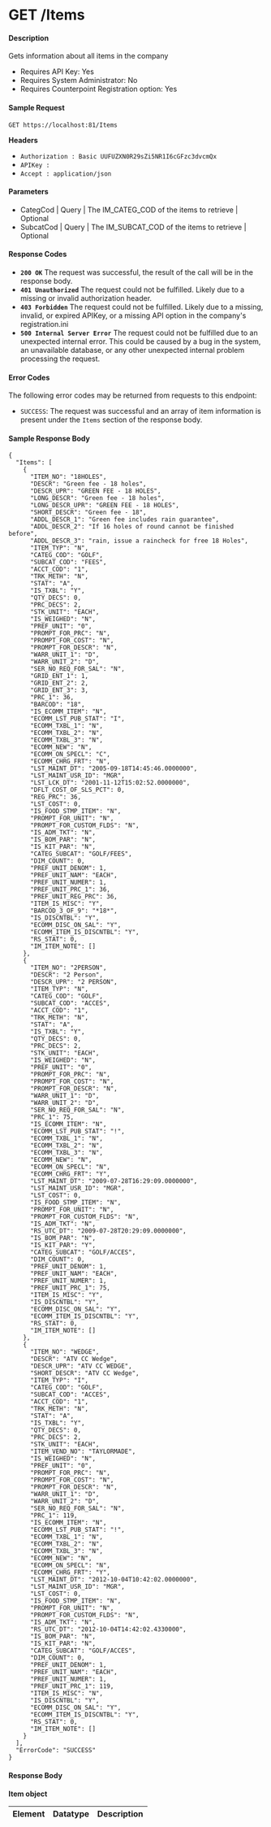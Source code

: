 
# GET /Items

#### Description
Gets information about all items in the company

- Requires API Key: Yes
- Requires System Administrator: No
- Requires Counterpoint Registration option: Yes

#### Sample Request

`GET https://localhost:81/Items`

**Headers**
- `Authorization : Basic UUFUZXN0R29sZi5NR1I6cGFzc3dvcmQx`
- `APIKey : `
- `Accept : application/json`

#### Parameters
- CategCod | Query | The IM_CATEG_COD of the items to retrieve | Optional
- SubcatCod | Query | The IM_SUBCAT_COD of the items to retrieve | Optional

#### Response Codes
- **<code>200 OK</code>** The request was successful, the result of the call will be in the response body.
- **<code>401 Unauthorized</code>** The request could not be fulfilled. Likely due to a missing or invalid authorization header.
- **<code>403 Forbidden</code>** The request could not be fulfilled. Likely due to a missing, invalid, or expired APIKey, or a missing API option in the company's registration.ini 
- **<code>500 Internal Server Error</code>** The request could not be fulfilled due to an unexpected internal error. This could be caused by a bug in the system, an unavailable database, or any other unexpected internal problem processing the request.
 
#### Error Codes
The following error codes may be returned from requests to this endpoint:
- `SUCCESS`: The request was successful and an array of item information is present under the `Items` section of the response body.

#### Sample Response Body

```
{
  "Items": [
    {
      "ITEM_NO": "18HOLES",
      "DESCR": "Green fee - 18 holes",
      "DESCR_UPR": "GREEN FEE - 18 HOLES",
      "LONG_DESCR": "Green fee - 18 holes",
      "LONG_DESCR_UPR": "GREEN FEE - 18 HOLES",
      "SHORT_DESCR": "Green fee - 18",
      "ADDL_DESCR_1": "Green fee includes rain guarantee",
      "ADDL_DESCR_2": "If 16 holes of round cannot be finished before",
      "ADDL_DESCR_3": "rain, issue a raincheck for free 18 Holes",
      "ITEM_TYP": "N",
      "CATEG_COD": "GOLF",
      "SUBCAT_COD": "FEES",
      "ACCT_COD": "1",
      "TRK_METH": "N",
      "STAT": "A",
      "IS_TXBL": "Y",
      "QTY_DECS": 0,
      "PRC_DECS": 2,
      "STK_UNIT": "EACH",
      "IS_WEIGHED": "N",
      "PREF_UNIT": "0",
      "PROMPT_FOR_PRC": "N",
      "PROMPT_FOR_COST": "N",
      "PROMPT_FOR_DESCR": "N",
      "WARR_UNIT_1": "D",
      "WARR_UNIT_2": "D",
      "SER_NO_REQ_FOR_SAL": "N",
      "GRID_ENT_1": 1,
      "GRID_ENT_2": 2,
      "GRID_ENT_3": 3,
      "PRC_1": 36,
      "BARCOD": "18",
      "IS_ECOMM_ITEM": "N",
      "ECOMM_LST_PUB_STAT": "I",
      "ECOMM_TXBL_1": "N",
      "ECOMM_TXBL_2": "N",
      "ECOMM_TXBL_3": "N",
      "ECOMM_NEW": "N",
      "ECOMM_ON_SPECL": "C",
      "ECOMM_CHRG_FRT": "N",
      "LST_MAINT_DT": "2005-09-18T14:45:46.0000000",
      "LST_MAINT_USR_ID": "MGR",
      "LST_LCK_DT": "2001-11-12T15:02:52.0000000",
      "DFLT_COST_OF_SLS_PCT": 0,
      "REG_PRC": 36,
      "LST_COST": 0,
      "IS_FOOD_STMP_ITEM": "N",
      "PROMPT_FOR_UNIT": "N",
      "PROMPT_FOR_CUSTOM_FLDS": "N",
      "IS_ADM_TKT": "N",
      "IS_BOM_PAR": "N",
      "IS_KIT_PAR": "N",
      "CATEG_SUBCAT": "GOLF/FEES",
      "DIM_COUNT": 0,
      "PREF_UNIT_DENOM": 1,
      "PREF_UNIT_NAM": "EACH",
      "PREF_UNIT_NUMER": 1,
      "PREF_UNIT_PRC_1": 36,
      "PREF_UNIT_REG_PRC": 36,
      "ITEM_IS_MISC": "Y",
      "BARCOD_3_OF_9": "*18*",
      "IS_DISCNTBL": "Y",
      "ECOMM_DISC_ON_SAL": "Y",
      "ECOMM_ITEM_IS_DISCNTBL": "Y",
      "RS_STAT": 0,
      "IM_ITEM_NOTE": []
    },
    {
      "ITEM_NO": "2PERSON",
      "DESCR": "2 Person",
      "DESCR_UPR": "2 PERSON",
      "ITEM_TYP": "N",
      "CATEG_COD": "GOLF",
      "SUBCAT_COD": "ACCES",
      "ACCT_COD": "1",
      "TRK_METH": "N",
      "STAT": "A",
      "IS_TXBL": "Y",
      "QTY_DECS": 0,
      "PRC_DECS": 2,
      "STK_UNIT": "EACH",
      "IS_WEIGHED": "N",
      "PREF_UNIT": "0",
      "PROMPT_FOR_PRC": "N",
      "PROMPT_FOR_COST": "N",
      "PROMPT_FOR_DESCR": "N",
      "WARR_UNIT_1": "D",
      "WARR_UNIT_2": "D",
      "SER_NO_REQ_FOR_SAL": "N",
      "PRC_1": 75,
      "IS_ECOMM_ITEM": "N",
      "ECOMM_LST_PUB_STAT": "!",
      "ECOMM_TXBL_1": "N",
      "ECOMM_TXBL_2": "N",
      "ECOMM_TXBL_3": "N",
      "ECOMM_NEW": "N",
      "ECOMM_ON_SPECL": "N",
      "ECOMM_CHRG_FRT": "Y",
      "LST_MAINT_DT": "2009-07-28T16:29:09.0000000",
      "LST_MAINT_USR_ID": "MGR",
      "LST_COST": 0,
      "IS_FOOD_STMP_ITEM": "N",
      "PROMPT_FOR_UNIT": "N",
      "PROMPT_FOR_CUSTOM_FLDS": "N",
      "IS_ADM_TKT": "N",
      "RS_UTC_DT": "2009-07-28T20:29:09.0000000",
      "IS_BOM_PAR": "N",
      "IS_KIT_PAR": "Y",
      "CATEG_SUBCAT": "GOLF/ACCES",
      "DIM_COUNT": 0,
      "PREF_UNIT_DENOM": 1,
      "PREF_UNIT_NAM": "EACH",
      "PREF_UNIT_NUMER": 1,
      "PREF_UNIT_PRC_1": 75,
      "ITEM_IS_MISC": "Y",
      "IS_DISCNTBL": "Y",
      "ECOMM_DISC_ON_SAL": "Y",
      "ECOMM_ITEM_IS_DISCNTBL": "Y",
      "RS_STAT": 0,
      "IM_ITEM_NOTE": []
    },
    {
      "ITEM_NO": "WEDGE",
      "DESCR": "ATV CC Wedge",
      "DESCR_UPR": "ATV CC WEDGE",
      "SHORT_DESCR": "ATV CC Wedge",
      "ITEM_TYP": "I",
      "CATEG_COD": "GOLF",
      "SUBCAT_COD": "ACCES",
      "ACCT_COD": "1",
      "TRK_METH": "N",
      "STAT": "A",
      "IS_TXBL": "Y",
      "QTY_DECS": 0,
      "PRC_DECS": 2,
      "STK_UNIT": "EACH",
      "ITEM_VEND_NO": "TAYLORMADE",
      "IS_WEIGHED": "N",
      "PREF_UNIT": "0",
      "PROMPT_FOR_PRC": "N",
      "PROMPT_FOR_COST": "N",
      "PROMPT_FOR_DESCR": "N",
      "WARR_UNIT_1": "D",
      "WARR_UNIT_2": "D",
      "SER_NO_REQ_FOR_SAL": "N",
      "PRC_1": 119,
      "IS_ECOMM_ITEM": "N",
      "ECOMM_LST_PUB_STAT": "!",
      "ECOMM_TXBL_1": "N",
      "ECOMM_TXBL_2": "N",
      "ECOMM_TXBL_3": "N",
      "ECOMM_NEW": "N",
      "ECOMM_ON_SPECL": "N",
      "ECOMM_CHRG_FRT": "Y",
      "LST_MAINT_DT": "2012-10-04T10:42:02.0000000",
      "LST_MAINT_USR_ID": "MGR",
      "LST_COST": 0,
      "IS_FOOD_STMP_ITEM": "N",
      "PROMPT_FOR_UNIT": "N",
      "PROMPT_FOR_CUSTOM_FLDS": "N",
      "IS_ADM_TKT": "N",
      "RS_UTC_DT": "2012-10-04T14:42:02.4330000",
      "IS_BOM_PAR": "N",
      "IS_KIT_PAR": "N",
      "CATEG_SUBCAT": "GOLF/ACCES",
      "DIM_COUNT": 0,
      "PREF_UNIT_DENOM": 1,
      "PREF_UNIT_NAM": "EACH",
      "PREF_UNIT_NUMER": 1,
      "PREF_UNIT_PRC_1": 119,
      "ITEM_IS_MISC": "N",
      "IS_DISCNTBL": "Y",
      "ECOMM_DISC_ON_SAL": "Y",
      "ECOMM_ITEM_IS_DISCNTBL": "Y",
      "RS_STAT": 0,
      "IM_ITEM_NOTE": []
    }
  ],
  "ErrorCode": "SUCCESS"
}
```

#### Response Body

**Item object**

Element | Datatype | Description
------- | -------- | -----------

